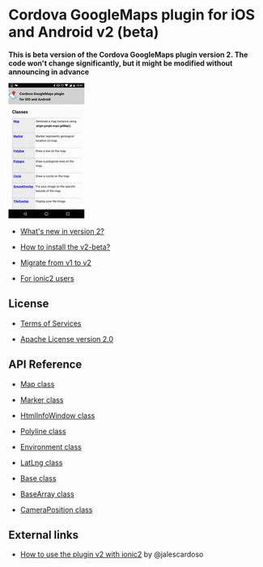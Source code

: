 # Cordova GoogleMaps plugin for iOS and Android v2 (beta)

**This is beta version of the Cordova GoogleMaps plugin version 2. The code won't change significantly, but it might be modified without announcing in advance**

![](images/v2demo.gif)

- [What's new in version 2?](whats-new-v2/README.md)

- [How to install the v2-beta?](Installation/README.md)

- [Migrate from v1 to v2](migrate-from-v1/README.md)

- [For ionic2 users](For-ionic2-users/README.md)

## License

- [Terms of Services](./Terms-of-Services/README.md)

- [Apache License version 2.0](https://www.apache.org/licenses/LICENSE-2.0.html)

## API Reference

- [Map class](./class/Map/README.md)

- [Marker class](./class/Marker/README.md)

- [HtmlInfoWindow class](./class/HtmlInfoWindow/README.md)

- [Polyline class](./class/Polyline/README.md)

- [Environment class](./class/Environment/README.md)

- [LatLng class](./class/LatLng/README.md)

- [Base class](./class/BaseClass/README.md)

- [BaseArray class](./class/BaseArrayClass/README.md)

- [CameraPosition class](./class/CameraPosition/README.md)

## External links

- [How to use the plugin v2 with ionic2](https://github.com/jalescardoso/ionic2-cordova-plugin-googlemaps-v2) by @jalescardoso

